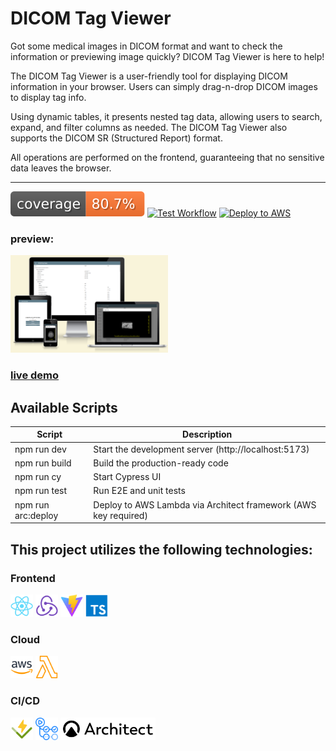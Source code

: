 # DICOM Tag Viewer

Got some medical images in DICOM format and want to check the information or previewing image quickly? DICOM Tag Viewer is here to help!

The DICOM Tag Viewer is a user-friendly tool for displaying DICOM information in your browser. Users can simply drag-n-drop DICOM images to display tag info.

Using dynamic tables, it presents nested tag data, allowing users to search, expand, and filter columns as needed. The DICOM Tag Viewer also supports the DICOM SR (Structured Report) format.

All operations are performed on the frontend, guaranteeing that no sensitive data leaves the browser.

---

[![cov](https://raw.githubusercontent.com/seanjiangsh/dcm-tag-viewer/gh-pages/badges/coverage.svg)](https://github.com/seanjiangsh/dcm-tag-viewer/actions)
[![Test Workflow](https://github.com/seanjiangsh/dcm-tag-viewer/actions/workflows/test.yml/badge.svg)](https://github.com/seanjiangsh/dcm-tag-viewer/actions/workflows/test.yml)
[![Deploy to AWS](https://github.com/seanjiangsh/dcm-tag-viewer/actions/workflows/deploy.yml/badge.svg)](https://github.com/seanjiangsh/dcm-tag-viewer/actions/workflows/deploy.yml)

### preview:

 <img src="assets/preview-cover.png" alt="preview cover" width="50%"/>

### [live demo](https://dcm-tag-viewer.sean-j.dev)

## Available Scripts

| Script             | Description                                                     |
| ------------------ | --------------------------------------------------------------- |
| npm run dev        | Start the development server (http://localhost:5173)            |
| npm run build      | Build the production-ready code                                 |
| npm run cy         | Start Cypress UI                                                |
| npm run test       | Run E2E and unit tests                                          |
| npm run arc:deploy | Deploy to AWS Lambda via Architect framework (AWS key required) |

## This project utilizes the following technologies:

### Frontend

  <div >
    <a href="https://react.dev" target="_blank" rel="noreferrer"><img src="./assets/icons/react.png" height="36"  alt="react" /></a>
    <a href="https://redux.js.org" target="_blank" rel="noreferrer"><img src="./assets/icons/redux.png" height="36"  alt="redux" /></a>
    <a href="https://vitejs.dev" target="_blank" rel="noreferrer"><img src="./assets/icons/vite.png" height="36"  alt="vite" /></a>
    <a href="https://www.typescriptlang.org" target="_blank" rel="noreferrer"><img src="./assets/icons/typescript.png" height="36"  alt="typescript" /></a>
  </div>

### Cloud

  <div >
    <a href="https://aws.amazon.com" target="_blank" rel="noreferrer"><img src="./assets/icons/aws.png" height="36"  alt="aws" /></a>
    <a href="https://aws.amazon.com/lambda" target="_blank" rel="noreferrer"><img src="./assets/icons/awslambda.svg" height="36"  alt="aws-lambda" /></a>
  </div>

### CI/CD

  <div >
    <a href="https://vitest.dev" target="_blank" rel="noreferrer"><img src="./assets/icons/vitest.svg" height="36"  alt="vitest" /></a>
    <a href="https://github.com/features/actions" target="_blank" rel="noreferrer"><img src="./assets/icons/github-actions.svg" height="36"  alt="github-actions" /></a>
    <a href="https://arc.codes" target="_blank" rel="noreferrer"><img src="./assets/icons/architect.svg" height="36"  alt="architect-framework" /></a>
  </div>

